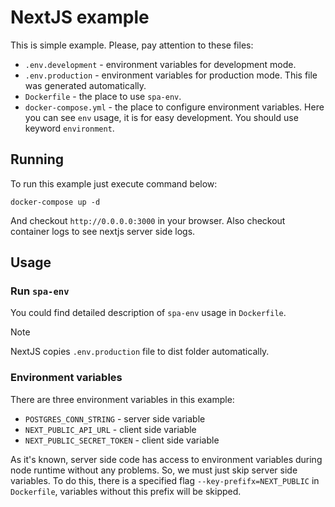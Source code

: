 # NextJS example

This is simple example. Please, pay attention to these files:
* `.env.development` - environment variables for development mode.
* `.env.production` - environment variables for production mode. This file was generated automatically.
* `Dockerfile` - the place to use `spa-env`.
* `docker-compose.yml` - the place to configure environment variables. Here you can see `env` usage, it is for easy development. You should use keyword `environment`.

## Running

To run this example just execute command below:
```
docker-compose up -d
```
And checkout `http://0.0.0.0:3000` in your browser. Also checkout container logs to see nextjs server side logs.

## Usage

### Run `spa-env`

You could find detailed description of `spa-env` usage in `Dockerfile`. 

> [!NOTE]
> NextJS copies `.env.production` file to dist folder automatically.

### Environment variables

There are three environment variables in this example:
* `POSTGRES_CONN_STRING` - server side variable
* `NEXT_PUBLIC_API_URL` - client side variable
* `NEXT_PUBLIC_SECRET_TOKEN` - client side variable

As it's known, server side code has access to environment variables during node runtime without any problems. So, we must just skip server side variables. To do this, there is a specified flag `--key-prefifx=NEXT_PUBLIC` in `Dockerfile`, variables without this prefix will be skipped. 
